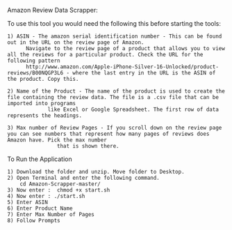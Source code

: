 Amazon Review Data Scrapper:

To use this tool you would need the following this before starting the tools:

	1) ASIN - The amazon serial identification number - This can be found out in the URL on the review page of Amazon.
		  Navigate to the review page of a product that allows you to view all the reviews for a particular product. Check the URL for the following pattern
		  http://www.amazon.com/Apple-iPhone-Silver-16-Unlocked/product-reviews/B00NQGP3L6 - where the last entry in the URL is the ASIN of the product. Copy this.

	2) Name of the Product - The name of the product is used to create the file containing the review data. The file is a .csv file that can be imported into programs
				 like Excel or Google Spreadsheet. The first row of data represents the headings.

	3) Max number of Review Pages - If you scroll down on the review page you can see numbers that represent how many pages of reviews does Amazon have. Pick the max number
					that is shown there.

To Run the Application

	1) Download the folder and unzip. Move folder to Desktop.
	2) Open Terminal and enter the following command.
		cd Amazon-Scrapper-master/
	3) Now enter :  chmod +x start.sh
	4) Now enter : ./start.sh
	5) Enter ASIN
	6) Enter Product Name
	7) Enter Max Number of Pages
	8) Follow Prompts
